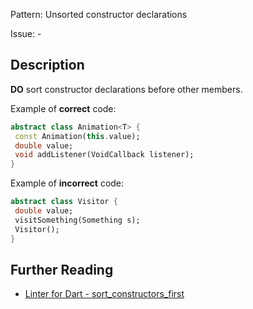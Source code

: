 Pattern: Unsorted constructor declarations

Issue: -

## Description

**DO** sort constructor declarations before other members.

Example of **correct** code:
```dart
abstract class Animation<T> {
 const Animation(this.value);
 double value;
 void addListener(VoidCallback listener);
}
```

Example of **incorrect** code:
```dart
abstract class Visitor {
 double value;
 visitSomething(Something s);
 Visitor();
}
```

## Further Reading

* [Linter for Dart - sort_constructors_first](https://dart-lang.github.io/linter/lints/sort_constructors_first.html)